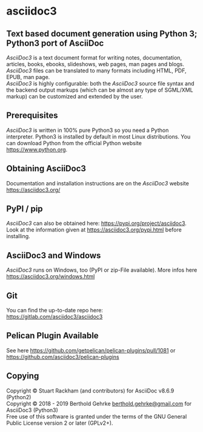 # asciidoc3
## Text based document generation using Python 3; Python3 port of AsciiDoc

*AsciiDoc3* is a text document format for writing notes, documentation, articles, books,
ebooks, slideshows, web pages, man pages and blogs. *AsciiDoc3* files can be translated to many
formats including HTML, PDF, EPUB, man page.<br/>
*AsciiDoc3* is highly configurable: both the *AsciiDoc3* source file syntax and the backend output markups
(which can be almost any type of SGML/XML markup) can be customized and extended by the user.

## Prerequisites
*AsciiDoc3* is written in 100% pure Python3 so you need a Python interpreter. Python3 is installed by default in most Linux distributions. You can download Python from the official Python website https://www.python.org.

## Obtaining AsciiDoc3
Documentation and installation instructions are on the *AsciiDoc3* website https://asciidoc3.org/

## PyPI / pip
*AsciiDoc3* can also be obtained here: https://pypi.org/project/asciidoc3. Look at the information given at https://asciidoc3.org/pypi.html before installing.

## AsciiDoc3 and Windows
*AsciiDoc3* runs on Windows, too (PyPI or zip-File available). More infos here https://asciidoc3.org/windows.html


## Git
You can find the up-to-date repo here: https://gitlab.com/asciidoc3/asciidoc3

## Pelican Plugin Available
See here https://github.com/getpelican/pelican-plugins/pull/1081 or https://github.com/asciidoc3/pelican-plugins

## Copying
Copyright © Stuart Rackham (and contributors) for AsciiDoc v8.6.9 (Python2)<br/>
Copyright © 2018 - 2019 Berthold Gehrke <berthold.gehrke@gmail.com> for AsciiDoc3 (Python3)<br/>
Free use of this software is granted under the terms of the GNU General Public License version 2 or later (GPLv2+).
